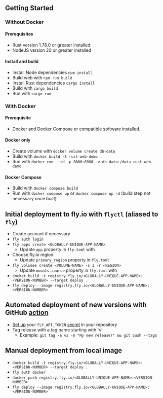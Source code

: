 ## Getting Started

### Without Docker

#### Prerequisites

* Rust version 1.78.0 or greater installed
* NodeJS version 20 or greater installed

#### Install and build

* Install Node dependencies `npm install`
* Build web with `npm run build`
* Install Rust dependencies `cargo install`
* Build with `cargo build`
* Run with `cargo run`

### With Docker

#### Prerequisite

* Docker and Docker Compose or compatible software installed.

#### Docker only

* Create volume with `docker volume create db-data`
* Build with `docker build -t rust-web-demo .`
* Run with `docker run -itd -p 8080:8080 -v db-data:/data rust-web-demo`

#### Docker Compose

* Build with `docker compose build`
* Run with `docker compose up` or `docker compose up -d` (build step not necessary once built)

## Initial deployment to fly.io with `flyctl` (aliased to `fly`)
* Create account if necessary
* `fly auth login`
* `fly apps create <GLOBALLY-UNIQUE-APP-NAME>`
  * Update `app` property in `fly.toml` with <APP-NAME>
* Choose fly.io region
  * Update `primary_region` property in `fly.toml`
* `fly volumes create <VOLUME-NAME> -s 1 -r <REGION>`
  * Update `mounts.source` property in `fly.toml` with <VOLUME-NAME>
* `docker build -t registry.fly.io/<GLOBALLY-UNIQUE-APP-NAME>:<VERSION-NUMBER> --target deploy .`
* `fly deploy --image registry.fly.io/<GLOBALLY-UNIQUE-APP-NAME>:<VERSION-NUMBER>`

## Automated deployment of new versions with GitHub [action](.github/workflows/deploy.yml)
* [Set up](https://docs.github.com/en/actions/security-guides/using-secrets-in-github-actions) your `FLY_API_TOKEN` [secret](https://fly.io/docs/reference/deploy-tokens/) in your repository
* Tag release with a tag name starting with 'v'
  * Example: `git tag -a v2 -m "My new release!" && git push --tags`

## Manual deployment from local image
* `docker build -t registry.fly.io/<GLOBALLY-UNIQUE-APP-NAME>:<VERSION-NUMBER> --target deploy .`
* `fly auth docker`
* `docker push registry.fly.io/<GLOBALLY-UNIQUE-APP-NAME>:<VERSION-NUMBER>`
* `fly deploy --image registry.fly.io/<GLOBALLY-UNIQUE-APP-NAME>:<VERSION-NUMBER>`
